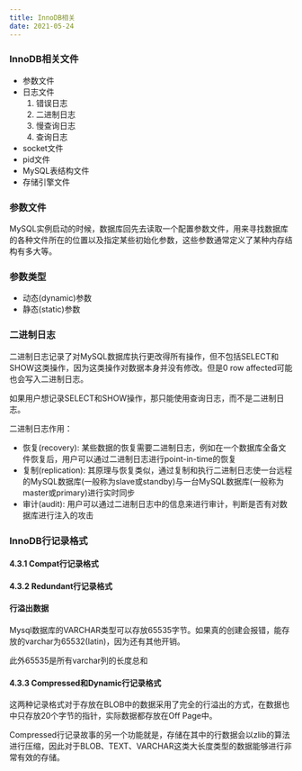 ```yaml
---
title: InnoDB相关
date: 2021-05-24 
---
```


### InnoDB相关文件  

+ 参数文件
+ 日志文件
   1. 错误日志
   2. 二进制日志
   3. 慢查询日志
   4. 查询日志
+ socket文件
+ pid文件
+ MySQL表结构文件
+ 存储引擎文件



### 参数文件  
MySQL实例启动的时候，数据库回先去读取一个配置参数文件，用来寻找数据库的各种文件所在的位置以及指定某些初始化参数，这些参数通常定义了某种内存结构有多大等。  

### 参数类型  
+ 动态(dynamic)参数
+ 静态(static)参数  



### 二进制日志  

二进制日志记录了对MySQL数据库执行更改得所有操作，但不包括SELECT和SHOW这类操作，因为这类操作对数据本身并没有修改。但是0 row affected可能也会写入二进制日志。   


如果用户想记录SELECT和SHOW操作，那只能使用查询日志，而不是二进制日志。  

二进制日志作用：  

+ 恢复(recovery): 某些数据的恢复需要二进制日志，例如在一个数据库全备文件恢复后，用户可以通过二进制日志进行point-in-time的恢复  
+ 复制(replication): 其原理与恢复类似，通过复制和执行二进制日志使一台远程的MySQL数据库(一般称为slave或standby)与一台MySQL数据库(一般称为master或primary)进行实时同步  
+ 审计(audit): 用户可以通过二进制日志中的信息来进行审计，判断是否有对数据库进行注入的攻击 


### InnoDB行记录格式  


#### 4.3.1 Compat行记录格式 

#### 4.3.2 Redundant行记录格式  


#### 行溢出数据
Mysql数据库的VARCHAR类型可以存放65535字节。如果真的创建会报错，能存放的varchar为65532(latin)，因为还有其他开销。  


此外65535是所有varchar列的长度总和  

#### 4.3.3 Compressed和Dynamic行记录格式  

这两种记录格式对于存放在BLOB中的数据采用了完全的行溢出的方式，在数据也中只存放20个字节的指针，实际数据都存放在Off Page中。   

Compressed行记录故事的另一个功能就是，存储在其中的行数据会以zlib的算法进行压缩，因此对于BLOB、TEXT、VARCHAR这类大长度类型的数据能够进行非常有效的存储。  







